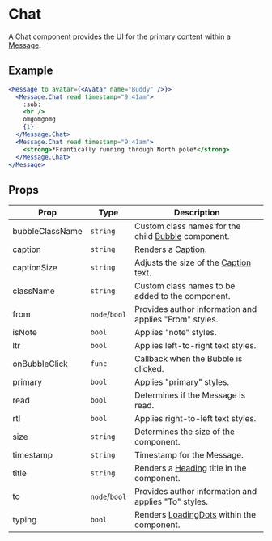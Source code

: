 # Chat

A Chat component provides the UI for the primary content within a [Message](./Message.md).

## Example

```jsx
<Message to avatar={<Avatar name="Buddy" />}>
  <Message.Chat read timestamp="9:41am">
    :sob:
    <br />
    omgomgomg
    {1}
  </Message.Chat>
  <Message.Chat read timestamp="9:41am">
    <strong>*Frantically running through North pole*</strong>
  </Message.Chat>
</Message>
```

## Props

| Prop            | Type          | Description                                                       |
| --------------- | ------------- | ----------------------------------------------------------------- |
| bubbleClassName | `string`      | Custom class names for the child [Bubble](./Bubble.md) component. |
| caption         | `string`      | Renders a [Caption](./Caption.md).                                |
| captionSize     | `string`      | Adjusts the size of the [Caption](./Caption.md) text.             |
| className       | `string`      | Custom class names to be added to the component.                  |
| from            | `node`/`bool` | Provides author information and applies "From" styles.            |
| isNote          | `bool`        | Applies "note" styles.                                            |
| ltr             | `bool`        | Applies left-to-right text styles.                                |
| onBubbleClick   | `func`        | Callback when the Bubble is clicked.                              |
| primary         | `bool`        | Applies "primary" styles.                                         |
| read            | `bool`        | Determines if the Message is read.                                |
| rtl             | `bool`        | Applies right-to-left text styles.                                |
| size            | `string`      | Determines the size of the component.                             |
| timestamp       | `string`      | Timestamp for the Message.                                        |
| title           | `string`      | Renders a [Heading](../../Heading) title in the component.        |
| to              | `node`/`bool` | Provides author information and applies "To" styles.              |
| typing          | `bool`        | Renders [LoadingDots](../../LoadingDots) within the component.    |
